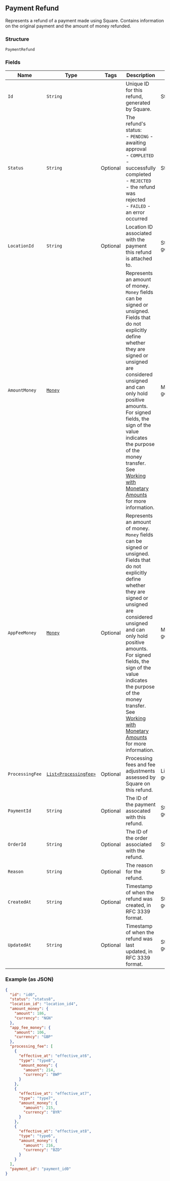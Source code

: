 ## Payment Refund

Represents a refund of a payment made using Square. Contains information on
the original payment and the amount of money refunded.

### Structure

`PaymentRefund`

### Fields

| Name | Type | Tags | Description | Getter |
|  --- | --- | --- | --- | --- |
| `Id` | `String` |  | Unique ID for this refund, generated by Square. | String getId() |
| `Status` | `String` | Optional | The refund's status:<br>- `PENDING` - awaiting approval<br>- `COMPLETED` - successfully completed<br>- `REJECTED` - the refund was rejected<br>- `FAILED` - an error occurred | String getStatus() |
| `LocationId` | `String` | Optional | Location ID associated with the payment this refund is attached to. | String getLocationId() |
| `AmountMoney` | [`Money`](/doc/models/money.md) |  | Represents an amount of money. `Money` fields can be signed or unsigned.<br>Fields that do not explicitly define whether they are signed or unsigned are<br>considered unsigned and can only hold positive amounts. For signed fields, the<br>sign of the value indicates the purpose of the money transfer. See<br>[Working with Monetary Amounts](https://developer.squareup.com/docs/build-basics/working-with-monetary-amounts)<br>for more information. | Money getAmountMoney() |
| `AppFeeMoney` | [`Money`](/doc/models/money.md) | Optional | Represents an amount of money. `Money` fields can be signed or unsigned.<br>Fields that do not explicitly define whether they are signed or unsigned are<br>considered unsigned and can only hold positive amounts. For signed fields, the<br>sign of the value indicates the purpose of the money transfer. See<br>[Working with Monetary Amounts](https://developer.squareup.com/docs/build-basics/working-with-monetary-amounts)<br>for more information. | Money getAppFeeMoney() |
| `ProcessingFee` | [`List<ProcessingFee>`](/doc/models/processing-fee.md) | Optional | Processing fees and fee adjustments assessed by Square on this refund. | List<ProcessingFee> getProcessingFee() |
| `PaymentId` | `String` | Optional | The ID of the payment assocated with this refund. | String getPaymentId() |
| `OrderId` | `String` | Optional | The ID of the order associated with the refund. | String getOrderId() |
| `Reason` | `String` | Optional | The reason for the refund. | String getReason() |
| `CreatedAt` | `String` | Optional | Timestamp of when the refund was created, in RFC 3339 format. | String getCreatedAt() |
| `UpdatedAt` | `String` | Optional | Timestamp of when the refund was last updated, in RFC 3339 format. | String getUpdatedAt() |

### Example (as JSON)

```json
{
  "id": "id0",
  "status": "status8",
  "location_id": "location_id4",
  "amount_money": {
    "amount": 186,
    "currency": "NGN"
  },
  "app_fee_money": {
    "amount": 106,
    "currency": "GBP"
  },
  "processing_fee": [
    {
      "effective_at": "effective_at6",
      "type": "type8",
      "amount_money": {
        "amount": 214,
        "currency": "BWP"
      }
    },
    {
      "effective_at": "effective_at7",
      "type": "type7",
      "amount_money": {
        "amount": 215,
        "currency": "BYR"
      }
    },
    {
      "effective_at": "effective_at8",
      "type": "type6",
      "amount_money": {
        "amount": 216,
        "currency": "BZD"
      }
    }
  ],
  "payment_id": "payment_id0"
}
```

